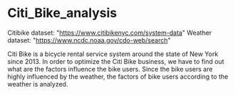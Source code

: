 # Citi_Bike_analysis

Citibike dataset: "https://www.citibikenyc.com/system-data"
Weather dataset: "https://www.ncdc.noaa.gov/cdo-web/search"

Citi Bike is a bicycle rental service system around the state of New York since 2013. In order to optimize the Citi Bike business, we have to find out what are the factors influence the bike users. Since the bike users are highly influenced by the weather, the factors of bike users according to the weather is analyzed.
